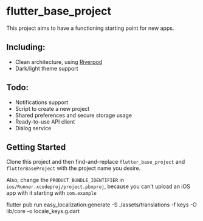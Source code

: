 # flutter_base_project

This project aims to have a functioning starting point for new apps.

## Including:
- Clean architecture, using [Riverpod](https://riverpod.dev/)
- Dark/light theme support

## Todo:
- Notifications support
- Script to create a new project
- Shared preferences and secure storage usage
- Ready-to-use API client
- Dialog service

## Getting Started

Clone this project and then find-and-replace `flutter_base_project` and `flutterBaseProject` with the project name you desire.

Also, change the `PRODUCT_BUNDLE_IDENTIFIER` in `ios/Runner.xcodeproj/project.pbxproj`, because you can't upload an iOS app with it starting with `com.example`

flutter pub run easy_localization:generate -S ./assets/translations -f keys -O lib/core -o locale_keys.g.dart